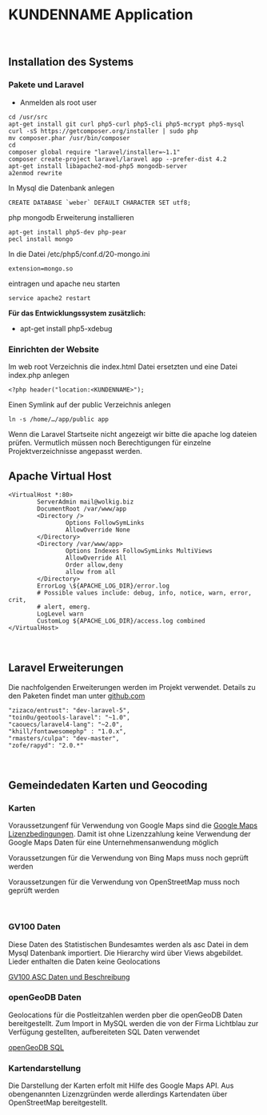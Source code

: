 KUNDENNAME Application
=======================

 

Installation des Systems
------------------------

### Pakete und Laravel

-   Anmelden als root user

~~~~~~~~~~~~~~~~~~~~~~~~~~~~~~~~~~~~~~~~~~~~~~~~~~~~~~~~~~~~~~~~~~~~~~~~~~~~~~~~
cd /usr/src
apt-get install git curl php5-curl php5-cli php5-mcrypt php5-mysql
curl -sS https://getcomposer.org/installer | sudo php
mv composer.phar /usr/bin/composer
cd
composer global require "laravel/installer=~1.1"
composer create-project laravel/laravel app --prefer-dist 4.2
apt-get install libapache2-mod-php5 mongodb-server
a2enmod rewrite
~~~~~~~~~~~~~~~~~~~~~~~~~~~~~~~~~~~~~~~~~~~~~~~~~~~~~~~~~~~~~~~~~~~~~~~~~~~~~~~~

In Mysql die Datenbank anlegen

~~~~~~~~~~~~~~~~~~~~~~~~~~~~~~~~~~~~~~~~~~~~~~~~~~~~~~~~~~~~~~~~~~~~~~~~~~~~~~~~
CREATE DATABASE `weber` DEFAULT CHARACTER SET utf8;
~~~~~~~~~~~~~~~~~~~~~~~~~~~~~~~~~~~~~~~~~~~~~~~~~~~~~~~~~~~~~~~~~~~~~~~~~~~~~~~~

php mongodb Erweiterung installieren

~~~~~~~~~~~~~~~~~~~~~~~~~~~~~~~~~~~~~~~~~~~~~~~~~~~~~~~~~~~~~~~~~~~~~~~~~~~~~~~~
apt-get install php5-dev php-pear
pecl install mongo
~~~~~~~~~~~~~~~~~~~~~~~~~~~~~~~~~~~~~~~~~~~~~~~~~~~~~~~~~~~~~~~~~~~~~~~~~~~~~~~~

In die Datei /etc/php5/conf.d/20-mongo.ini

~~~~~~~~~~~~~~~~~~~~~~~~~~~~~~~~~~~~~~~~~~~~~~~~~~~~~~~~~~~~~~~~~~~~~~~~~~~~~~~~
extension=mongo.so
~~~~~~~~~~~~~~~~~~~~~~~~~~~~~~~~~~~~~~~~~~~~~~~~~~~~~~~~~~~~~~~~~~~~~~~~~~~~~~~~

eintragen und apache neu starten

~~~~~~~~~~~~~~~~~~~~~~~~~~~~~~~~~~~~~~~~~~~~~~~~~~~~~~~~~~~~~~~~~~~~~~~~~~~~~~~~
service apache2 restart
~~~~~~~~~~~~~~~~~~~~~~~~~~~~~~~~~~~~~~~~~~~~~~~~~~~~~~~~~~~~~~~~~~~~~~~~~~~~~~~~

**Für das Entwicklungssystem zusätzlich:**

-   apt-get install php5-xdebug

### Einrichten der Website

Im web root Verzeichnis die index.html Datei ersetzten und eine Datei index.php
anlegen

~~~~~~~~~~~~~~~~~~~~~~~~~~~~~~~~~~~~~~~~~~~~~~~~~~~~~~~~~~~~~~~~~~~~~~~~~~~~~~~~
<?php header("location:<KUNDENNAME>");
~~~~~~~~~~~~~~~~~~~~~~~~~~~~~~~~~~~~~~~~~~~~~~~~~~~~~~~~~~~~~~~~~~~~~~~~~~~~~~~~

Einen Symlink auf der public Verzeichnis anlegen

~~~~~~~~~~~~~~~~~~~~~~~~~~~~~~~~~~~~~~~~~~~~~~~~~~~~~~~~~~~~~~~~~~~~~~~~~~~~~~~~
ln -s /home/…/app/public app
~~~~~~~~~~~~~~~~~~~~~~~~~~~~~~~~~~~~~~~~~~~~~~~~~~~~~~~~~~~~~~~~~~~~~~~~~~~~~~~~

Wenn die Laravel Startseite nicht angezeigt wir bitte die apache log dateien
prüfen. Vermutlich müssen noch Berechtigungen für einzelne Projektverzeichnisse
angepasst werden.

Apache Virtual Host
-------------------

~~~~~~~~~~~~~~~~~~~~~~~~~~~~~~~~~~~~~~~~~~~~~~~~~~~~~~~~~~~~~~~~~~~~~~~~~~~~~~~~
<VirtualHost *:80>
        ServerAdmin mail@wolkig.biz
        DocumentRoot /var/www/app
        <Directory />
                Options FollowSymLinks
                AllowOverride None
        </Directory>
        <Directory /var/www/app>
                Options Indexes FollowSymLinks MultiViews
                AllowOverride All
                Order allow,deny
                allow from all
        </Directory>
        ErrorLog \${APACHE_LOG_DIR}/error.log
        # Possible values include: debug, info, notice, warn, error, crit,
        # alert, emerg.
        LogLevel warn
        CustomLog ${APACHE_LOG_DIR}/access.log combined
</VirtualHost>
~~~~~~~~~~~~~~~~~~~~~~~~~~~~~~~~~~~~~~~~~~~~~~~~~~~~~~~~~~~~~~~~~~~~~~~~~~~~~~~~

 

Laravel Erweiterungen
---------------------

Die nachfolgenden Erweiterungen werden im Projekt verwendet. Details zu den
Paketen findet man unter [github.com][1]

[1]: <http://github.com>

~~~~~~~~~~~~~~~~~~~~~~~~~~~~~~~~~~~~~~~~~~~~~~~~~~~~~~~~~~~~~~~~~~~~~~~~~~~~~~~~
"zizaco/entrust": "dev-laravel-5",
"toin0u/geotools-laravel": "~1.0",
"caouecs/laravel4-lang": "~2.0",
"khill/fontawesomephp" : "1.0.x",
"rmasters/culpa": "dev-master",
"zofe/rapyd": "2.0.*"
~~~~~~~~~~~~~~~~~~~~~~~~~~~~~~~~~~~~~~~~~~~~~~~~~~~~~~~~~~~~~~~~~~~~~~~~~~~~~~~~
 

Gemeindedaten Karten und Geocoding
----------------------------------

### Karten

Voraussetzungenf für Verwendung von Google Maps sind die [Google Maps
Lizenzbedingungen][2]. Damit ist ohne Lizenzzahlung keine Verwendung der Google
Maps Daten für eine Unternehmensanwendung möglich

[2]: <https://developers.google.com/maps/licensing>

Voraussetzungen für die Verwendung von Bing Maps muss noch geprüft werden

Voraussetzungen für die Verwendung von OpenStreetMap muss noch geprüft werden

 

### GV100 Daten

Diese Daten des Statistischen Bundesamtes werden als asc Datei in dem Mysql
Datenbank importiert. Die Hierarchy wird über Views abgebildet. Lieder enthalten
die Daten keine Geolocations

[GV100 ASC Daten und Beschreibung][3]

[3]: <https://www.destatis.de/DE/ZahlenFakten/LaenderRegionen/Regionales/Gemeindeverzeichnis/Administrativ/Archiv/GV100ADQ/GV100AD1QAktuell.zip>

### openGeoDB Daten

Geolocations für die Postleitzahlen werden pber die openGeoDB Daten
bereitgestellt. Zum Import in MySQL werden die von der Firma Lichtblau zur
Verfügung gestellten, aufbereiteten SQL Daten verwendet

[openGeoDB SQL][4]

[4]: <http://www.lichtblau-it.de/downloads>

### Kartendarstellung

Die Darstellung der Karten erfolt mit Hilfe des Google Maps API. Aus
obengenannten Lizenzgründen werde allerdings Kartendaten über OpenStreetMap
bereitgestellt.

 
